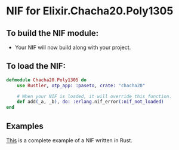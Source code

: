 # NIF for Elixir.Chacha20.Poly1305

## To build the NIF module:

- Your NIF will now build along with your project.

## To load the NIF:

```elixir
defmodule Chacha20.Poly1305 do
    use Rustler, otp_app: :paseto, crate: "chacha20"

    # When your NIF is loaded, it will override this function.
    def add(_a, _b), do: :erlang.nif_error(:nif_not_loaded)
end
```

## Examples

[This](https://github.com/hansihe/NifIo) is a complete example of a NIF written in Rust.
